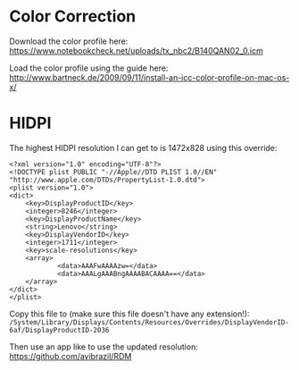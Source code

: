# Color Correction

Download the color profile here:
https://www.notebookcheck.net/uploads/tx_nbc2/B140QAN02_0.icm

Load the color profile using the guide here: 
http://www.bartneck.de/2009/09/11/install-an-icc-color-profile-on-mac-os-x/

# HIDPI
The highest HIDPI resolution I can get to is 1472x828 using this override:

```
<?xml version="1.0" encoding="UTF-8"?>
<!DOCTYPE plist PUBLIC "-//Apple//DTD PLIST 1.0//EN" "http://www.apple.com/DTDs/PropertyList-1.0.dtd">
<plist version="1.0">
<dict>
	<key>DisplayProductID</key>
	<integer>8246</integer>
	<key>DisplayProductName</key>
	<string>Lenovo</string>
	<key>DisplayVendorID</key>
	<integer>1711</integer>
	<key>scale-resolutions</key>
  	<array>
    		<data>AAAFwAAAAzw=</data>
    		<data>AAALgAAABngAAAABACAAAA==</data>
  	</array>
</dict>
</plist>
```

Copy this file to (make sure this file doesn't have any extension!):
`
/System/Library/Displays/Contents/Resources/Overrides/DisplayVendorID-6af/DisplayProductID-2036
`

Then use an app like to use the updated resolution:
https://github.com/avibrazil/RDM
